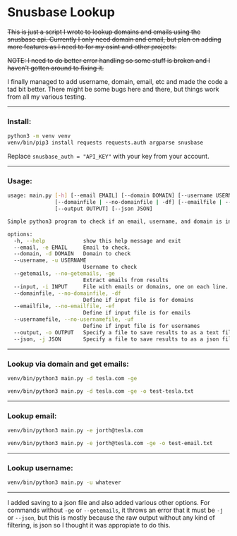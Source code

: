 # Snusbase Lookup

~~This is just a script I wrote to lookup domains and emails using the snusbase api. Currently I only need domain and email, but plan on adding more features as I need to for my osint and other projects.~~

~~NOTE: I need to do better error handling so some stuff is broken and I haven't gotten around to fixing it.~~

I finally managed to add username, domain, email, etc and made the code a tad bit better. There might be some bugs here and there, but things work from all my various testing.

------

### Install:

```bash
python3 -m venv venv
venv/bin/pip3 install requests requests.auth argparse snusbase
```

Replace ```snusbase_auth = "API_KEY"``` with your key from your account.

------

### Usage:

```bash
usage: main.py [-h] [--email EMAIL] [--domain DOMAIN] [--username USERNAME] [--getemails | --no-getemails | -ge] [--input INPUT]
               [--domainfile | --no-domainfile | -df] [--emailfile | --no-emailfile | -ef] [--usernamefile | --no-usernamefile | -uf]
               [--output OUTPUT] [--json JSON]

Simple python3 program to check if an email, username, and domain is in any data breaches.

options:
  -h, --help            show this help message and exit
  --email, -e EMAIL     Email to check.
  --domain, -d DOMAIN   Domain to check
  --username, -u USERNAME
                        Username to check
  --getemails, --no-getemails, -ge
                        Extract emails from results
  --input, -i INPUT     File with emails or domains, one on each line.
  --domainfile, --no-domainfile, -df
                        Define if input file is for domains
  --emailfile, --no-emailfile, -ef
                        Define if input file is for emails
  --usernamefile, --no-usernamefile, -uf
                        Define if input file is for usernames
  --output, -o OUTPUT   Specify a file to save results to as a text file.
  --json, -j JSON       Specify a file to save results to as a json file.
```

------

### Lookup via domain and get emails:

```bash
venv/bin/python3 main.py -d tesla.com -ge
```

```bash
venv/bin/python3 main.py -d tesla.com -ge -o test-tesla.txt
```

------

### Lookup email:

```bash
venv/bin/python3 main.py -e jorth@tesla.com
```

```bash
venv/bin/python3 main.py -e jorth@tesla.com -ge -o test-email.txt
```

------

### Lookup username:

```bash
venv/bin/python3 main.py -u whatever
```

------

I added saving to a json file and also added various other options. For commands without `-ge` or `--getemails`, it throws an error that it must be `-j` or `--json`, but this is mostly because the raw output without any kind of filtering, is json so I thought it was appropiate to do this.

